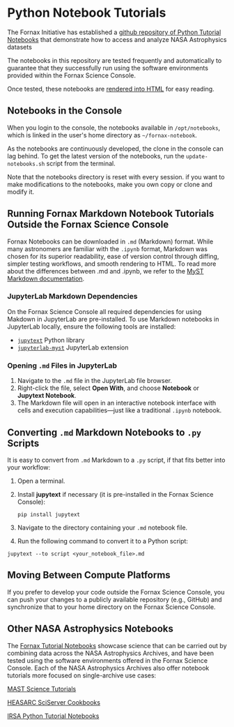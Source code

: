 # Python Notebook Tutorials

The Fornax Initiative has established a [github repository of Python Tutorial Notebooks](https://github.com/nasa-fornax/fornax-demo-notebooks/tree/main) that demonstrate how to access and analyze NASA Astrophysics datasets

The notebooks in this repository are tested frequently and automatically to guarantee that they successfully run using the software environments provided within the Fornax Science Console.

Once tested, these notebooks are [rendered into HTML](https://nasa-fornax.github.io/fornax-demo-notebooks/) for easy reading.

## Notebooks in the Console

When you login to the console, the notebooks available in `/opt/notebooks`, which is linked in the user's home directory as `~/fornax-notebook`.

As the notebooks are continuously developed, the clone in the console can lag behind.
To get the latest version of the notebooks, run the `update-notebooks.sh` script from the terminal.

Note that the notebooks directory is reset with every session.
if you want to make modifications to the notebooks, make you own copy or clone and modify it.

## Running Fornax Markdown Notebook Tutorials Outside the Fornax Science Console

Fornax Notebooks can be downloaded in `.md` (Markdown) format.
While many astronomers are familiar with the `.ipynb` format, Markdown was chosen for its superior readability, ease of version control through diffing, simpler testing workflows, and smooth rendering to HTML.
To read more about the differences between .md and .ipynb, we refer to the [MyST Markdown documentation](https://mystmd.org/guide/md-vs-ipynb).

### JupyterLab Markdown Dependencies

On the Fornax Science Console all required dependencies for using Makdown in JupyterLab are pre-installed.
To use Markdown notebooks in JupyterLab locally, ensure the following tools are installed:

-   [`jupytext`](https://github.com/mwouts/jupytext) Python library
-   [`jupyterlab-myst`](https://github.com/executablebooks/jupyterlab-myst) JupyterLab extension

### Opening `.md` Files in JupyterLab

1.  Navigate to the `.md` file in the JupyterLab file browser.
2.  Right-click the file, select **Open With**, and choose **Notebook** or **Jupytext Notebook**.
3.  The Markdown file will open in an interactive notebook interface with cells and execution capabilities—just like a traditional `.ipynb` notebook.

## Converting `.md` Markdown Notebooks to `.py` Scripts

It is easy to convert from `.md` Markdown to a `.py` script, if that fits better into your workflow:

1.  Open a terminal.
2.  Install **jupytext** if necessary (it is pre-installed in the Fornax Science Console):

    ```pip install jupytext```

3.  Navigate to the directory containing your `.md` notebook file.
4.  Run the following command to convert it to a Python script:

   ```jupytext --to script <your_notebook_file>.md```

## Moving Between Compute Platforms

If you prefer to develop your code outside the Fornax Science Console, you can push your changes to a publicly available repository (e.g., GitHub) and synchronize that to your home directory on the Fornax Science Console.

## Other NASA Astrophysics Notebooks

The [Fornax Tutorial Notebooks](https://nasa-fornax.github.io/fornax-demo-notebooks/) showcase science that can be carried out by combining data across the NASA Astrophysics Archives, and have been tested using the software environments offered in the Fornax Science Console.
Each of the NASA Astrophysics Archives also offer notebook tutorials more focused on single-archive use cases:

[MAST Science Tutorials](https://github.com/spacetelescope/tike_content/blob/main/markdown/science-examples.md)

[HEASARC SciServer Cookbooks](https://github.com/HEASARC/sciserver_cookbooks/blob/main/README.md)

[IRSA Python Tutorial Notebooks](https://caltech-ipac.github.io/irsa-tutorials/)
